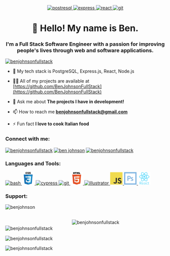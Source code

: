 <p align="center"> <a href="https://www.postgresql.org/" target="_blank" rel="noreferrer"> <img src="https://brandlogos.net/wp-content/uploads/2021/11/postgresql-logo-768x768.png" alt="postresql" width="80" height="80"/> </a> <a href="https://expressjs.com/" target="_blank" rel="noreferrer"> <img src="https://www.vectorlogo.zone/logos/expressjs/expressjs-icon.svg" alt="express" width="80" height="80"/> </a> <a href="https://react.dev/" target="_blank" rel="noreferrer"> <img src="https://www.vectorlogo.zone/logos/reactjs/reactjs-icon.svg" alt="react" width="80" height="80"/> </a> <a href="https://nodejs.dev/en/download/" target="_blank" rel="noreferrer"> <img src="https://www.vectorlogo.zone/logos/nodejs/nodejs-icon.svg" alt="git" width="80" height="80"/> </a> </p>
<h1 align="center">👋 Hello! My name is Ben.</h1>
<h3 align="center">I'm a Full Stack Software Engineer with a passion for improving people's lives through web and software applications.</h3>



<p align="left"> <a href="https://github.com/ryo-ma/github-profile-trophy"><img src="https://github-profile-trophy.vercel.app/?username=benjohnsonfullstack" alt="benjohnsonfullstack" /></a> </p>

- 🥞 My tech stack is PostgreSQL, Express.js, React, Node.js

- 👨‍💻 All of my projects are available at [https://github.com/BenJohnsonFullStack](https://github.com/BenJohnsonFullStack)

- 💬 Ask me about **The projects I have in development!**

- 📫 How to reach me **benjohnsonfullstack@gmail.com**

- ⚡ Fun fact **I love to cook Italian food**

<h3 align="left">Connect with me:</h3>
<p align="left">
<a href="https://dev.to/benjohnsonfullstack" target="blank"><img align="center" src="https://raw.githubusercontent.com/rahuldkjain/github-profile-readme-generator/master/src/images/icons/Social/devto.svg" alt="benjohnsonfullstack" height="30" width="40" /></a>
<a href="https://linkedin.com/in/ben johnson" target="blank"><img align="center" src="https://raw.githubusercontent.com/rahuldkjain/github-profile-readme-generator/master/src/images/icons/Social/linked-in-alt.svg" alt="ben johnson" height="30" width="40" /></a>
<a href="https://instagram.com/benjohnsonfullstack" target="blank"><img align="center" src="https://raw.githubusercontent.com/rahuldkjain/github-profile-readme-generator/master/src/images/icons/Social/instagram.svg" alt="benjohnsonfullstack" height="30" width="40" /></a>
</p>

<h3 align="left">Languages and Tools:</h3>
<p align="left"> <a href="https://www.gnu.org/software/bash/" target="_blank" rel="noreferrer"> <img src="https://www.vectorlogo.zone/logos/gnu_bash/gnu_bash-icon.svg" alt="bash" width="40" height="40"/> </a> <a href="https://www.w3schools.com/css/" target="_blank" rel="noreferrer"> <img src="https://raw.githubusercontent.com/devicons/devicon/master/icons/css3/css3-original-wordmark.svg" alt="css3" width="40" height="40"/> </a> <a href="https://www.cypress.io" target="_blank" rel="noreferrer"> <img src="https://raw.githubusercontent.com/simple-icons/simple-icons/6e46ec1fc23b60c8fd0d2f2ff46db82e16dbd75f/icons/cypress.svg" alt="cypress" width="40" height="40"/> </a> <a href="https://git-scm.com/" target="_blank" rel="noreferrer"> <img src="https://www.vectorlogo.zone/logos/git-scm/git-scm-icon.svg" alt="git" width="40" height="40"/> </a> <a href="https://www.w3.org/html/" target="_blank" rel="noreferrer"> <img src="https://raw.githubusercontent.com/devicons/devicon/master/icons/html5/html5-original-wordmark.svg" alt="html5" width="40" height="40"/> </a> <a href="https://www.adobe.com/in/products/illustrator.html" target="_blank" rel="noreferrer"> <img src="https://www.vectorlogo.zone/logos/adobe_illustrator/adobe_illustrator-icon.svg" alt="illustrator" width="40" height="40"/> </a> <a href="https://developer.mozilla.org/en-US/docs/Web/JavaScript" target="_blank" rel="noreferrer"> <img src="https://raw.githubusercontent.com/devicons/devicon/master/icons/javascript/javascript-original.svg" alt="javascript" width="40" height="40"/> </a> <a href="https://www.photoshop.com/en" target="_blank" rel="noreferrer"> <img src="https://raw.githubusercontent.com/devicons/devicon/master/icons/photoshop/photoshop-line.svg" alt="photoshop" width="40" height="40"/> </a> <a href="https://reactjs.org/" target="_blank" rel="noreferrer"> <img src="https://raw.githubusercontent.com/devicons/devicon/master/icons/react/react-original-wordmark.svg" alt="react" width="40" height="40"/> </a> </p>

<h3 align="left">Support:</h3>
<p><a href="https://www.buymeacoffee.com/benjohnson"> <img align="left" src="https://cdn.buymeacoffee.com/buttons/v2/default-yellow.png" height="50" width="210" alt="benjohnson" /></a></p><br><br>

<p><img align="left" src="https://github-readme-stats.vercel.app/api/top-langs?username=benjohnsonfullstack&show_icons=true&locale=en&layout=compact" alt="benjohnsonfullstack" /></p>

<p>&nbsp;<img align="center" src="https://github-readme-stats.vercel.app/api?username=benjohnsonfullstack&show_icons=true&locale=en" alt="benjohnsonfullstack" /></p>

<p><img align="center" src="https://github-readme-streak-stats.herokuapp.com/?user=benjohnsonfullstack&" alt="benjohnsonfullstack" /></p>

<p align="left"> <img src="https://komarev.com/ghpvc/?username=benjohnsonfullstack&label=Profile%20views&color=0e75b6&style=flat" alt="benjohnsonfullstack" /> </p>
